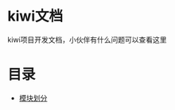 # kiwi文档
kiwi项目开发文档，小伙伴有什么问题可以查看这里

# 目录
- [模块划分](https://github.com/DashShen/kiwi/blob/release/docs/achitecture.md)